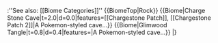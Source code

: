 :''See also: [[Biome Categories]]''
{{BiomeTop|Rock}}
{{Biome|Charge Stone Cave|t=2.0|d=0.0|features=[[Chargestone Patch]], [[Chargestone Patch 2]]|A Pokemon-styled cave...}}
{{Biome|Glimwood Tangle|t=0.8|d=0.4|features=|A Pokemon-styled cave...}}
|}</div>